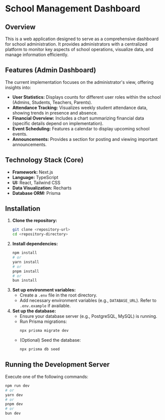 # School Management Dashboard

## Overview

This is a web application designed to serve as a comprehensive dashboard for school administration. It provides administrators with a centralized platform to monitor key aspects of school operations, visualize data, and manage information efficiently.

## Features (Admin Dashboard)

The current implementation focuses on the administrator's view, offering insights into:

*   **User Statistics:** Displays counts for different user roles within the school (Admins, Students, Teachers, Parents).
*   **Attendance Tracking:** Visualizes weekly student attendance data, showing trends in presence and absence.
*   **Financial Overview:** Includes a chart summarizing financial data (specific details depend on implementation).
*   **Event Scheduling:** Features a calendar to display upcoming school events.
*   **Announcements:** Provides a section for posting and viewing important announcements.

## Technology Stack (Core)

*   **Framework:** Next.js
*   **Language:** TypeScript
*   **UI:** React, Tailwind CSS
*   **Data Visualization:** Recharts
*   **Database ORM:** Prisma

## Installation

1.  **Clone the repository:**
    ```bash
    git clone <repository-url>
    cd <repository-directory>
    ```
2.  **Install dependencies:**
    ```bash
    npm install
    # or
    yarn install
    # or
    pnpm install
    # or
    bun install
    ```
3.  **Set up environment variables:**
    *   Create a `.env` file in the root directory.
    *   Add necessary environment variables (e.g., `DATABASE_URL`). Refer to `.env.example` if available.
4.  **Set up the database:**
    *   Ensure your database server (e.g., PostgreSQL, MySQL) is running.
    *   Run Prisma migrations:
        ```bash
        npx prisma migrate dev
        ```
    *   (Optional) Seed the database:
        ```bash
        npx prisma db seed
        ```

## Running the Development Server

Execute one of the following commands:
```bash
npm run dev
# or
yarn dev
# or
pnpm dev
# or
bun dev
```
